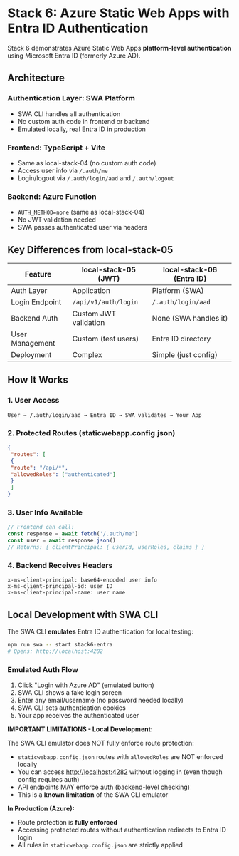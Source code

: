 # Stack 6: Azure Static Web Apps with Entra ID Authentication

Stack 6 demonstrates Azure Static Web Apps **platform-level authentication** using Microsoft Entra ID (formerly Azure AD).

## Architecture

### Authentication Layer: SWA Platform

- SWA CLI handles all authentication
- No custom auth code in frontend or backend
- Emulated locally, real Entra ID in production

### Frontend: TypeScript + Vite

- Same as local-stack-04 (no custom auth code)
- Access user info via `/.auth/me`
- Login/logout via `/.auth/login/aad` and `/.auth/logout`

### Backend: Azure Function

- `AUTH_METHOD=none` (same as local-stack-04)
- No JWT validation needed
- SWA passes authenticated user via headers

## Key Differences from local-stack-05

| Feature | local-stack-05 (JWT) | local-stack-06 (Entra ID) |
|---------|---------------|-------------------|
| Auth Layer | Application | Platform (SWA) |
| Login Endpoint | `/api/v1/auth/login` | `/.auth/login/aad` |
| Backend Auth | Custom JWT validation | None (SWA handles it) |
| User Management | Custom (test users) | Entra ID directory |
| Deployment | Complex | Simple (just config) |

## How It Works

### 1. User Access

```text
User → /.auth/login/aad → Entra ID → SWA validates → Your App
```

### 2. Protected Routes (staticwebapp.config.json)

```json
{
 "routes": [
 {
 "route": "/api/*",
 "allowedRoles": ["authenticated"]
 }
 ]
}
```

### 3. User Info Available

```javascript
// Frontend can call:
const response = await fetch('/.auth/me')
const user = await response.json()
// Returns: { clientPrincipal: { userId, userRoles, claims } }
```

### 4. Backend Receives Headers

```text
x-ms-client-principal: base64-encoded user info
x-ms-client-principal-id: user ID
x-ms-client-principal-name: user name
```

## Local Development with SWA CLI

The SWA CLI **emulates** Entra ID authentication for local testing:

```bash
npm run swa -- start stack6-entra
# Opens: http://localhost:4282
```

### Emulated Auth Flow

1. Click "Login with Azure AD" (emulated button)
2. SWA CLI shows a fake login screen
3. Enter any email/username (no password needed locally)
4. SWA CLI sets authentication cookies
5. Your app receives the authenticated user

**IMPORTANT LIMITATIONS - Local Development:**

The SWA CLI emulator does NOT fully enforce route protection:

- `staticwebapp.config.json` routes with `allowedRoles` are NOT enforced locally
- You can access <http://localhost:4282> without logging in (even though config requires auth)
- API endpoints MAY enforce auth (backend-level checking)
- This is a **known limitation** of the SWA CLI emulator

**In Production (Azure):**

- Route protection is **fully enforced**
- Accessing protected routes without authentication redirects to Entra ID login
- All rules in `staticwebapp.config.json` are strictly applied
